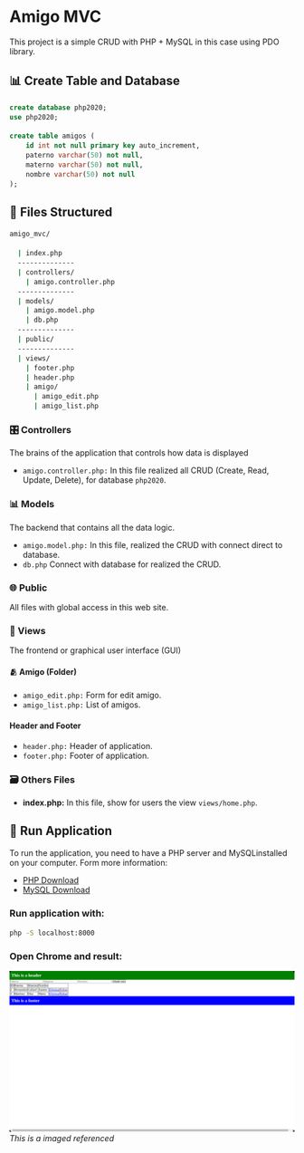 # Amigo MVC
This project is a simple CRUD with PHP + MySQL in this case using PDO library.

## 📊 Create Table and Database
```sql
create database php2020;
use php2020;

create table amigos (
    id int not null primary key auto_increment,
    paterno varchar(50) not null,
    materno varchar(50) not null,
    nombre varchar(50) not null
);
```

## 📂 Files Structured
```bash
amigo_mvc/

  | index.php
  --------------
  | controllers/
    | amigo.controller.php
  --------------
  | models/
    | amigo.model.php
    | db.php
  --------------
  | public/
  --------------
  | views/
    | footer.php
    | header.php
    | amigo/
      | amigo_edit.php
      | amigo_list.php
```

### 🎛️ Controllers
The brains of the application that controls how data is displayed

- `amigo.controller.php:` In this file realized all CRUD (Create, Read, Update, Delete), for database `php2020`.

### 📊 Models
The backend that contains all the data logic.

- `amigo.model.php:` In this file, realized the CRUD with connect direct to database.
- `db.php` Connect with database for realized the CRUD.

### 🌐 Public
All files with global access in this web site.

### 🎨 Views
The frontend or graphical user interface (GUI)

#### 🫂 Amigo (Folder)
- `amigo_edit.php:` Form for edit amigo.
- `amigo_list.php:` List of amigos.

#### Header and Footer
- `header.php:` Header of application.
- `footer.php:` Footer of application.

### 🗃️ Others Files

- **index.php:** In this file, show for users the view `views/home.php`.

## 🔼 Run Application
To run the application, you need to have a PHP server and MySQLinstalled on your computer.
Form more information:

- [PHP Download](https://www.php.net/downloads.php)
- [MySQL Download](https://www.mysql.com/downloads/)

### Run application with:
```bash
php -S localhost:8000
```

### Open Chrome and result:
![Imaged referenced](images/project_image.png)\
_This is a imaged referenced_